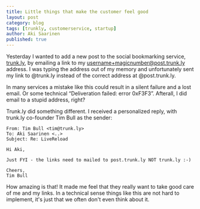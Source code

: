 ```yaml
---
title: Little things that make the customer feel good
layout: post
category: blog
tags: [trunkly, customerservice, startup]
author: Aki Saarinen
published: true
---
```


Yesterday I wanted to add a new post to the social bookmarking service,
[trunk.ly](http://trunk.ly), by emailing a link to my
username+magicnumber@post.trunk.ly address.  I was typing the address out of my
memory and unfortunately sent my link to @trunk.ly instead of the correct
address at @post.trunk.ly. 

In many services a mistake like this could result in a silent failure and a
lost email. Or some technical “Deliveration failed: error 0xF3F3”. Afterall, I
did email to a stupid address, right?

Trunk.ly did something different. I received a personalized reply, with
trunk.ly co-founder Tim Bull as the sender:

    From: Tim Bull <tim@trunk.ly>
    To: Aki Saarinen <..>
    Subject: Re: LiveReload
    
    Hi Aki,
    
    Just FYI - the links need to mailed to post.trunk.ly NOT trunk.ly :-)
    
    Cheers,
    Tim Bull

How amazing is that! It made me feel that they really want to take good care of
me and my links. In a technical sense things like this are not hard to
implement, it's just that we often don't even think about it.
